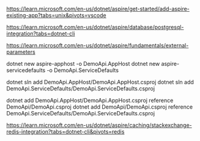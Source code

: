 https://learn.microsoft.com/en-us/dotnet/aspire/get-started/add-aspire-existing-app?tabs=unix&pivots=vscode

https://learn.microsoft.com/en-us/dotnet/aspire/database/postgresql-integration?tabs=dotnet-cli

https://learn.microsoft.com/en-us/dotnet/aspire/fundamentals/external-parameters

dotnet new aspire-apphost -o DemoApi.AppHost
dotnet new aspire-servicedefaults -o DemoApi.ServiceDefaults

dotnet sln add DemoApi.AppHost/DemoApi.AppHost.csproj
dotnet sln add DemoApi.ServiceDefaults/DemoApi.ServiceDefaults.csproj

dotnet add DemoApi.AppHost/DemoApi.AppHost.csproj reference DemoApi/DemoApi.csproj
dotnet add DemoApi/DemoApi.csproj reference DemoApi.ServiceDefaults/DemoApi.ServiceDefaults.csproj


https://learn.microsoft.com/en-us/dotnet/aspire/caching/stackexchange-redis-integration?tabs=dotnet-cli&pivots=redis




